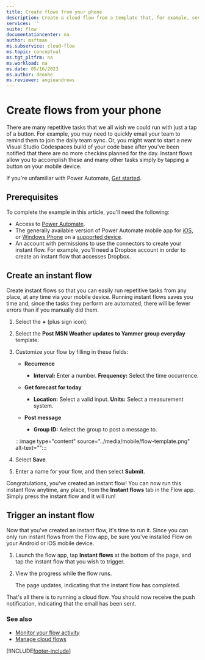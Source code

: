 ```yaml
---
title: Create flows from your phone
description: Create a cloud flow from a template that, for example, sends a push notification when you receive mail from an address that you specify.
services: ''
suite: flow
documentationcenter: na
author: msftman
ms.subservice: cloud-flow
ms.topic: conceptual
ms.tgt_pltfrm: na
ms.workload: na
ms.date: 05/16/2023
ms.author: deonhe
ms.reviewer: angieandrews
---
```


# Create flows from your phone

There are many repetitive tasks that we all wish we could run with just a tap of a button. For example, you may need to quickly email your team to remind them to join the daily team sync. Or, you might want to start a new Visual Studio Codespaces build of your code base after you've been notified that there are no more checkins planned for the day. Instant flows allow you to accomplish these and many other tasks simply by tapping a button on your mobile device.

If you're unfamiliar with Power Automate, [Get started](../getting-started.md).

## Prerequisites

To complete the example in this article, you'll need the following:

* Access to [Power Automate](https://make.powerautomate.com).
* The generally available version of Power Automate mobile app for [iOS](https://aka.ms/flowmobiledocsios), or [Windows Phone](https://aka.ms/flowmobilewindows) on a [supported device](../getting-started.md#use-the-mobile-app).
* An account with permissions to use the connectors to create your instant flow. For example, you'll need a Dropbox account in order to create an instant flow that accesses Dropbox.

## Create an instant flow

Create instant flows so that you can easily run repetitive tasks from any place, at any time via your mobile device. Running instant flows saves you time and, since the tasks they perform are automated, there will be fewer errors than if you manually did them.  

1. Select the **+** (plus sign icon).
1. Select the **Post MSN Weather updates to Yammer group everyday** template.
1. Customize your flow by filling in these fields:

    - **Recurrence**

        - **Interval:** Enter a number. **Frequency:** Select the time occurrence.

    - **Get forecast for today**

        - **Location:** Select a valid input. **Units:** Select a measurement system.

    - **Post message**

        - **Group ID:** Aelect the group to post a message to.


    :::image type="content" source="../media/mobile/flow-template.png" alt-text="<alt text>":::

1. Select **Save**.
1. Enter a name for your flow, and then select **Submit**.

Congratulations, you've created an instant flow! You can now run this instant flow anytime, any place, from the **Instant flows** tab in the Flow app. Simply press the instant flow and it will run!

## Trigger an instant flow

Now that you've created an instant flow, it's time to run it. Since you can only run instant flows from the Flow app, be sure you've installed Flow on your Android or iOS mobile device.  

1. Launch the flow app, tap **Instant flows** at the bottom of the page, and tap the instant flow that you wish to trigger.  
1. View the progress while the flow runs.

    The page updates, indicating that the instant flow has completed.  

That's all there is to running a cloud flow. You should now receive the push notification, indicating that the email has been sent.  

### See also

- [Monitor your flow activity](mobile-monitor-activity.md)
- [Manage cloud flows](manage-cloud-flows.md)


[!INCLUDE[footer-include](../includes/footer-banner.md)]


